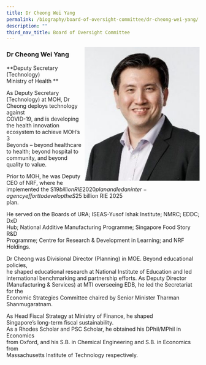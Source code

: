```yaml
---
title: Dr Cheong Wei Yang
permalink: /biography/board-of-oversight-committee/dr-cheong-wei-yang/
description: ""
third_nav_title: Board of Oversight Committee
---
```

<img src="/images/Biography/Board%20of%20Oversight%20Committee/dr%20cheong%20wei%20yang.jpg" style="width:300px" align="right">

### Dr Cheong Wei Yang

**Deputy Secretary (Technology)  
Ministry of Health  **

As Deputy Secretary (Technology) at MOH, Dr Cheong deploys technology against  
COVID-19, and is developing the health innovation ecosystem to achieve MOH’s 3  
Beyonds – beyond healthcare to health; beyond hospital to community, and beyond  
quality to value.

Prior to MOH, he was Deputy CEO of NRF, where he implemented the S$19 billion  
RIE 2020 plan and led an inter-agency effort to develop the S$25 billion RIE 2025  
plan.

He served on the Boards of URA; ISEAS-Yusof Ishak Institute; NMRC; EDDC; DxD  
Hub; National Additive Manufacturing Programme; Singapore Food Story R&amp;D  
Programme; Centre for Research &amp; Development in Learning; and NRF Holdings.

Dr Cheong was Divisional Director (Planning) in MOE. Beyond educational policies,  
he shaped educational research at National Institute of Education and led  
international benchmarking and partnership efforts. As Deputy Director  
(Manufacturing &amp; Services) at MTI overseeing EDB, he led the Secretariat for the  
Economic Strategies Committee chaired by Senior Minister Tharman  
Shanmugaratnam.

As Head Fiscal Strategy at Ministry of Finance, he shaped  
Singapore’s long-term fiscal sustainability.  
As a Rhodes Scholar and PSC Scholar, he obtained his DPhil/MPhil in Economics  
from Oxford, and his S.B. in Chemical Engineering and S.B. in Economics from  
Massachusetts Institute of Technology respectively.